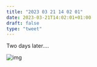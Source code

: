 ```yaml
---
title: "2023 03 21 14 02 01"
date: 2023-03-21T14:02:01+01:00
draft: false
type: "tweet"
---
```


Two days later....

![img](70102021131__0CE3561F-29DE-4AE1-AE8F-3DC7270B1FB6.JPG)
